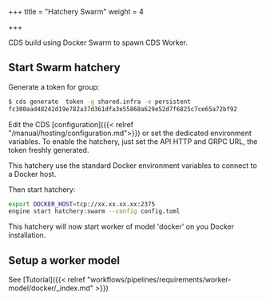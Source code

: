 +++
title = "Hatchery Swarm"
weight = 4

+++

CDS build using Docker Swarm to spawn CDS Worker.

## Start Swarm hatchery

Generate a token for group:

```bash
$ cds generate  token -g shared.infra -e persistent
fc300aad48242d19e782a37d361dfa3e55868a629e52d7f6825c7ce65a72bf92
```

Edit the CDS [configuration]({{< relref "/manual/hosting/configuration.md">}}) or set the dedicated environment variables. To enable the hatchery, just set the API HTTP and GRPC URL, the token freshly generated.

This hatchery use the standard Docker environment variables to connect to a Docker host.

Then start hatchery:

```bash
export DOCKER_HOST=tcp://xx.xx.xx.xx:2375
engine start hatchery:swarm --config config.toml
```

This hatchery will now start worker of model 'docker' on you Docker installation.

## Setup a worker model

See [Tutorial]({{< relref "workflows/pipelines/requirements/worker-model/docker/_index.md" >}})
